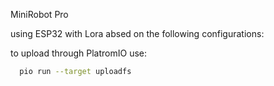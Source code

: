 MiniRobot Pro 


using ESP32 with Lora absed on the following configurations:




to upload through PlatromIO use:

```bash
  pio run --target uploadfs
```
